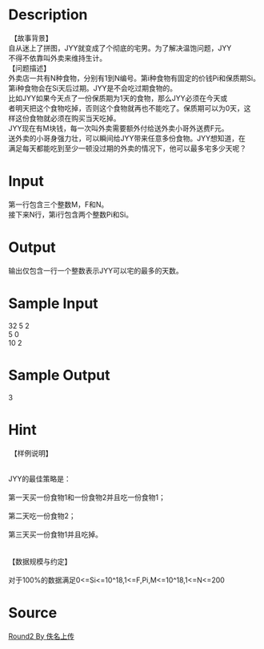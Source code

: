 
# Description

<div class="content"><div> 【故事背景】</div>
<div>自从迷上了拼图，JYY就变成了个彻底的宅男。为了解决温饱问题，JYY</div>
<div>不得不依靠叫外卖来维持生计。</div>
<div>【问题描述】</div>
<div>外卖店一共有N种食物，分别有1到N编号。第i种食物有固定的价钱Pi和保质期Si。第i种食物会在Si天后过期。JYY是不会吃过期食物的。</div>
<div>比如JYY如果今天点了一份保质期为1天的食物，那么JYY必须在今天或</div>
<div>者明天把这个食物吃掉，否则这个食物就再也不能吃了。保质期可以为0天，这</div>
<div>样这份食物就必须在购买当天吃掉。</div>
<div>JYY现在有M块钱，每一次叫外卖需要额外付给送外卖小哥外送费F元。</div>
<div>送外卖的小哥身强力壮，可以瞬间给JYY带来任意多份食物。JYY想知道，在</div>
<div>满足每天都能吃到至少一顿没过期的外卖的情况下，他可以最多宅多少天呢？</div>
<div></div></div>

# Input

<div class="content"><div>第一行包含三个整数M，F和N。</div>
<div>
<div>接下来N行，第i行包含两个整数Pi和Si。</div>
</div></div>

# Output

<div class="content"><p>输出仅包含一行一个整数表示JYY可以宅的最多的天数。</p>
<div>
<div></div>
</div></div>

# Sample Input

<div class="content"><span class="sampledata">32 5 2<br/>
5 0<br/>
10 2</span></div>

# Sample Output

<div class="content"><span class="sampledata">3<br/>
</span></div>

# Hint

<div class="content"><p></p><p> 【样例说明】</p><br/>
<div>JYY的最佳策略是：</div><br/>
<div>第一天买一份食物1和一份食物2并且吃一份食物1；</div><br/>
<div>第二天吃一份食物2；</div><br/>
<div>第三天买一份食物1并且吃掉。</div><br/>
<div></div><br/>
<div>【数据规模与约定】</div><br/>
<div>对于100%的数据满足0&lt;=Si&lt;=10^18,1&lt;=F,Pi,M&lt;=10^18,1&lt;=N&lt;=200</div><p></p></div>

# Source

<div class="content"><p><a href="problemset.php?search=Round2 By 佚名上传">Round2 By 佚名上传</a></p></div>


